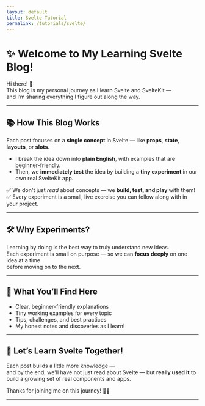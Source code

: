 ```yaml
---
layout: default
title: Svelte Tutorial
permalink: /tutorials/svelte/
---
```


# ✨ Welcome to My Learning Svelte Blog!

Hi there! 👋  
This blog is my personal journey as I learn Svelte and SvelteKit —  
and I’m sharing everything I figure out along the way.

---

## 📚 How This Blog Works

Each post focuses on a **single concept** in Svelte — like **props**, **state**, **layouts**, or **slots**.

- I break the idea down into **plain English**, with examples that are beginner-friendly.
- Then, we **immediately test** the idea by building a **tiny experiment** in our own real SvelteKit app.

✅ We don't just *read* about concepts — we **build, test, and play** with them!  
✅ Every experiment is a small, live exercise you can follow along with in your project.

---

## 🛠 Why Experiments?

Learning by doing is the best way to truly understand new ideas.  
Each experiment is small on purpose — so we can **focus deeply** on one idea at a time  
before moving on to the next.

---

## 🌟 What You’ll Find Here

- Clear, beginner-friendly explanations
- Tiny working examples for every topic
- Tips, challenges, and best practices
- My honest notes and discoveries as I learn!

---

## 🚀 Let’s Learn Svelte Together!

Each post builds a little more knowledge —  
and by the end, we'll have not just read about Svelte — but **really used it** to build a growing set of real components and apps.

Thanks for joining me on this journey! 🌱✨

---

